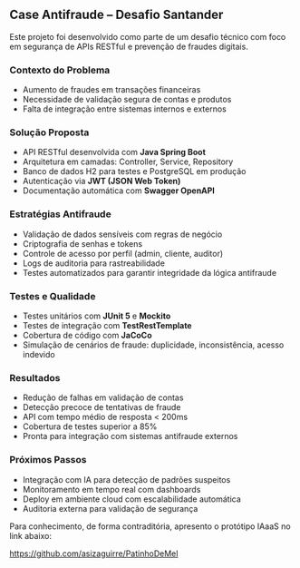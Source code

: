 ##  Case Antifraude – Desafio Santander

Este projeto foi desenvolvido como parte de um desafio técnico com foco em segurança de APIs RESTful e prevenção de fraudes digitais.

###  Contexto do Problema
- Aumento de fraudes em transações financeiras
- Necessidade de validação segura de contas e produtos
- Falta de integração entre sistemas internos e externos

###  Solução Proposta
- API RESTful desenvolvida com **Java Spring Boot**
- Arquitetura em camadas: Controller, Service, Repository
- Banco de dados H2 para testes e PostgreSQL em produção
- Autenticação via **JWT (JSON Web Token)**
- Documentação automática com **Swagger OpenAPI**

###  Estratégias Antifraude
- Validação de dados sensíveis com regras de negócio
- Criptografia de senhas e tokens
- Controle de acesso por perfil (admin, cliente, auditor)
- Logs de auditoria para rastreabilidade
- Testes automatizados para garantir integridade da lógica antifraude

###  Testes e Qualidade
- Testes unitários com **JUnit 5** e **Mockito**
- Testes de integração com **TestRestTemplate**
- Cobertura de código com **JaCoCo**
- Simulação de cenários de fraude: duplicidade, inconsistência, acesso indevido

###  Resultados
- Redução de falhas em validação de contas
- Detecção precoce de tentativas de fraude
- API com tempo médio de resposta < 200ms
- Cobertura de testes superior a 85%
- Pronta para integração com sistemas antifraude externos

###  Próximos Passos
- Integração com IA para detecção de padrões suspeitos
- Monitoramento em tempo real com dashboards
- Deploy em ambiente cloud com escalabilidade automática
- Auditoria externa para validação de segurança

Para conhecimento, de forma contraditória, apresento o protótipo IAaaS no link abaixo:

https://github.com/asizaguirre/PatinhoDeMel